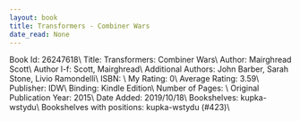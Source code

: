 ```yaml
---
layout: book
title: Transformers - Combiner Wars
date_read: None
---
```


Book Id: 26247618\ 
Title: Transformers: Combiner Wars\ 
Author: Mairghread Scott\ 
Author l-f: Scott, Mairghread\ 
Additional Authors: John Barber, Sarah Stone, Livio Ramondelli\ 
ISBN: \ 
My Rating: 0\ 
Average Rating: 3.59\ 
Publisher: IDW\ 
Binding: Kindle Edition\ 
Number of Pages: \ 
Original Publication Year: 2015\ 
Date Added: 2019/10/18\ 
Bookshelves: kupka-wstydu\ 
Bookshelves with positions: kupka-wstydu (#423)\ 

